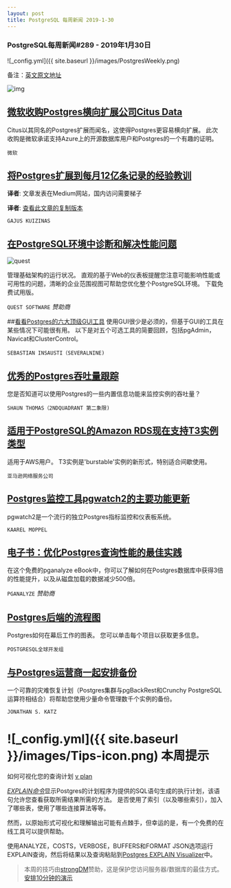 ```yaml
---
layout: post
title: PostgreSQL 每周新闻 2019-1-30
---
```


### PostgreSQL每周新闻#289 - 2019年1月30日
![_config.yml]({{ site.baseurl }}/images/PostgresWeekly.png)

备注：[英文原文地址](https://postgresweekly.com/issues/290)

![img](https://res.cloudinary.com/cpress/image/upload/w_1280,e_sharpen:60/jdtcqvqtmtfmgninlrcd.jpg)

## [微软收购Postgres横向扩展公司Citus Data](https://blogs.microsoft.com/blog/2019/01/24/microsoft-acquires-citus-data-re-affirming-its-commitment-to-open-source-and-accelerating-azure-postgresql-performance-and-scale/)
Citus以其同名的Postgres扩展而闻名，这使得Postgres更容易横向扩展。 此次收购是微软承诺支持Azure上的开源数据库用户和Postgres的一个有趣的证明。

`微软`

## [将Postgres扩展到每月12亿条记录的经验教训](https://medium.com/@gajus/lessons-learned-scaling-postgresql-database-to-1-2bn-records-month-edc5449b3067)

**译者**: 文章发表在Medium网站，国内访问需要梯子

**译者**: [查看此文章的复制版本](https://grantzhou.github.io/lessons-learned-scaling-postgresql-database-to-1-2bn-records-month/)

`GAJUS KUIZINAS`

## [在PostgreSQL环境中诊断和解决性能问题](https://www.quest.com/products/foglight-for-postgresql/?utm_source=&utm_medium=Direct-External+Online+Advertising&utm_campaign=FY2019_Q4_AMER_DBPerf_CooperPress_FoglightPostgres_Jan_eNewsletter_ADV&utm_term=&utm_content=cooper-press-enewsletter)
![quest](https://copm.s3.amazonaws.com/2100ff85.jpg)

管理基础架构的运行状况。 直观的基于Web的仪表板提醒您注意可能影响性能或可用性的问题，清晰的企业范围视图可帮助您优化整个PostgreSQL环境。 下载免费试用版。

`QUEST SOFTWARE` *赞助商*

##[看看Postgres的六大顶级GUI工具](https://severalnines.com/blog/top-gui-tools-postgresql)
使用GUI很少是必须的，但基于GUI的工具在某些情况下可能很有用。 以下是对五个可选工具的简要回顾，包括pgAdmin，Navicat和ClusterControl。

`SEBASTIAN INSAUSTI（SEVERALNINE)`

## [优秀的Postgres吞吐量跟踪](https://blog.2ndquadrant.com/pg-phriday-terrific-throughput-tracking/)
您是否知道可以使用Postgres的一些内置信息功能来监控实例的吞吐量？

`SHAUN THOMAS（2NDQUADRANT 第二象限)`

## [适用于PostgreSQL的Amazon RDS现在支持T3实例类型](https://aws.amazon.com/about-aws/whats-new/2019/01/amazon-rds-postgresql-now-supports-t3-instance-types/)
适用于AWS用户。 T3实例是'burstable'实例的新形式，特别适合间歇使用。

`亚马逊网络服务公司`

## [Postgres监控工具pgwatch2的主要功能更新](https://www.cybertec-postgresql.com/en/major-feature-update-for-the-pgwatch2-postgres-monitoring-tool/)
pgwatch2是一个流行的独立Postgres指标监控和仪表板系统。

`KAAREL MOPPEL`

## [电子书：优化Postgres查询性能的最佳实践](https://pganalyze.com/ebooks/optimizing-postgres-query-performance?utm_source=PostgresWeeklySecondary)
在这个免费的pganalyze eBook中，你可以了解如何在Postgres数据库中获得3倍的性能提升，以及从磁盘加载的数据减少500倍。

`PGANALYZE` *赞助商*

## [Postgres后端的流程图](https://www.postgresql.org/developer/backend/)
Postgres如何在幕后工作的图表。 您可以单击每个项目以获取更多信息。

`POSTGRESQL全球开发组`

## [与Postgres运营商一起安排备份](https://info.crunchydata.com/blog/schedule-pgbackrest-backups-with-the-postgres-operator)
一个可靠的灾难恢复计划（Postgres集群与pgBackRest和Crunchy PostgreSQL运算符相结合）将帮助您使用少量命令管理数千个实例的备份。

`JONATHAN S. KATZ`

# ![_config.yml]({{ site.baseurl }}/images/Tips-icon.png)   本周提示

如何可视化您的查询计划
[v plan](https://res.cloudinary.com/cpress/image/upload/w_1280,e_sharpen:60/n5lbz4p2vrgwjxh1nvin.jpg)

[*EXPLAIN命令*](https://www.postgresql.org/docs/current/sql-explain.html)显示Postgres的计划程序为提供的SQL语句生成的执行计划，该语句允许您查看获取所需结果所需的方法。 是否使用了索引（以及哪些索引），加入了哪些表，使用了哪些连接算法等等。

然而，以原始形式可视化和理解输出可能有点棘手，但幸运的是，有一个免费的在线工具可以提供帮助。

使用ANALYZE，COSTS，VERBOSE，BUFFERS和FORMAT JSON选项运行EXPLAIN查询，然后将结果以及查询粘贴到[Postgres EXPLAIN Visualizer](http://tatiyants.com/pev/#/plans/new)中。

> 本周的技巧由[strongDM](https://postgresweekly.com/link/58601/web)赞助，这是保护您访问服务器/数据库的最佳方式。 [安排10分钟的演示](https://postgresweekly.com/link/58601/web)

